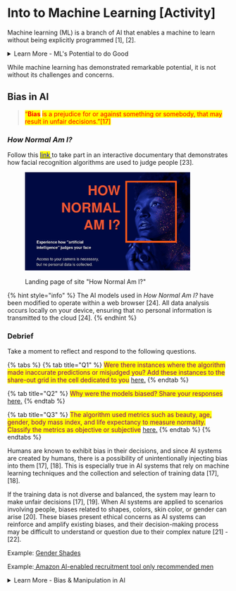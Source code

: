# Into to Machine Learning \[Activity]

Machine learning (ML) is a branch of AI that enables a machine to learn without being explicitly programmed ​\[1]​, ​\[2]​.

<details>

<summary>Learn More - ML's Potential to do Good </summary>

Machine learning offers a wide range of benefits across various domains, such as: &#x20;

* **Data-driven insights:** Machine learning enables the analysis of complex data to extract valuable insights and patterns that may be difficult for humans to identify, leading to informed decision-making and improved outcomes ​\[3]​.

&#x20;           Example: [Augmented analytics](https://www.fastcompany.com/90848153/how-retailers-can-leverage-next-generation-business-intelligence-and-augmented-analytics-in-2023) &#x20;

* **Automation and efficiency:** Machine learning automates repetitive tasks, reducing manual effort and increasing productivity. It streamlines processes, leading to improved efficiency and cost savings ​\[4]​.&#x20;

&#x20;           Example: [Intelligent supply chains](https://www.supplychainbrain.com/blogs/1-think-tank/post/37343-building-intelligent-supply-chains-with-machine-learning)&#x20;

* **Enhanced accuracy and precision:** Machine learning algorithms excel at tasks such as image and speech recognition, natural language processing, and predictive analytics, leading to higher accuracy and precision in various applications ​\[5]​ - ​\[6]​.

&#x20;           Example: [Precision fermentation](https://www.foodingredientsfirst.com/news/live-green-leverages-ai-powered-precision-fermentation-to-replace-animal-based-and-artificial-ingredients.html)&#x20;

&#x20;           Example: [Precision farming](https://hellofuture.orange.com/en/precision-agriculture-ai-enters-the-field/)&#x20;

* **Personalized experiences:** Machine learning enables personalized recommendations and experiences by understanding individual preferences, improving user satisfaction, and driving customer loyalty ​\[7]​, ​\[8]​.

&#x20;           Example: [Personalized learning](https://hellofuture.orange.com/en/school-learning-and-ai-personalized-lessons-and-real-time-corrections/)&#x20;

* **Real-time fraud detection:** Machine learning algorithms can detect fraudulent activities by analyzing patterns and anomalies in transaction data, providing real-time fraud prevention and safeguarding financial systems​\[7]​, ​\[9]​.

&#x20;           Example: [Fraud detection](https://citylife.capetown/uncategorized/the-role-of-data-science-in-cybersecurity-and-fraud-detection/69236/) &#x20;

* **Advanced healthcare diagnostics:** Machine learning aids in early disease detection and diagnosis by analyzing medical records, imaging data, and genetic information, enabling timely intervention and improved patient outcomes ​\[13]​.

&#x20;           Example: [Rare Disease Diagnosis](https://healthitanalytics.com/news/machine-learning-approach-aims-to-optimize-rare-disease-diagnosis)&#x20;

&#x20;           Example: [Targeted Disease Treatment](https://www.news-medical.net/health/Machine-Learning-for-Targeted-Disease-Treatment.aspx)  &#x20;

* **Autonomous systems:** Machine learning plays a crucial role in autonomous vehicles, enabling object recognition, behavior prediction, and real-time decision-making for enhanced safety and efficiency ​​\[12]​.&#x20;

&#x20;           Example: [Self-driving cars](https://dataconomy.com/2022/12/28/artificial-intelligence-and-self-driving/)&#x20;

* **Predictive maintenance:** Machine learning can analyze sensor data to predict equipment failures and maintenance needs, helping businesses proactively address issues and minimize downtime \[13].&#x20;

&#x20;           Example: [Predicting disease in olive groves](https://hellofuture.orange.com/en/using-ai-to-predict-diseases-in-olive-groves/) &#x20;

&#x20;           Example: [Smart monitoring of industrial operations](https://hellofuture.orange.com/en/mastering-industrial-operations-thanks-to-smart-monitoring/)&#x20;

* **Improved customer service:** Machine learning-powered chatbots and virtual assistants can understand natural language queries, provide instant and personalized assistance, and enhance customer service experiences ​\[5]​, ​\[14]​.

&#x20;           Example: [Personalized customer experience](https://www.techopedia.com/ai-powered-personalization-how-machine-learning-is-transforming-customer-experience)&#x20;

* **Scientific advancements:** Machine learning contributes to scientific research by enabling data analysis, pattern recognition, and simulations, accelerating discoveries and breakthroughs in various fields ​\[15]​, ​\[16]​.

&#x20;           Example: [Accelerating discovery of new materials for 3D printing](https://www.labmanager.com/accelerating-the-discovery-of-new-materials-for-3d-printing-26892)&#x20;

&#x20;           Example: [Accelerating drug discovery](https://news.mit.edu/2023/speeding-drug-discovery-with-diffusion-generative-models-diffdock-0331) &#x20;

</details>

While machine learning has demonstrated remarkable potential, it is not without its challenges and concerns.&#x20;

## Bias in AI

> <mark style="color:red;">“</mark><mark style="color:red;">**Bias**</mark> <mark style="color:red;"></mark><mark style="color:red;">is a prejudice for or against something or somebody, that may result in unfair decisions.”\[17]</mark>

### _How Normal Am I?_

Follow this [<mark style="color:blue;">link</mark> ](https://www.hownormalami.eu/)to take part in an interactive documentary that demonstrates how facial recognition algorithms are used to judge people \[23].

<figure><img src="../.gitbook/assets/image (1) (1).png" alt="Landing page of site &#x22;How normal am I&#x22;" width="375"><figcaption><p>Landing page of site "How Normal Am I?"</p></figcaption></figure>

{% hint style="info" %}
The AI models used in _How Normal Am I?_ have been modified to operate within a web browser \[24]. All data analysis occurs locally on your device, ensuring that no personal information is transmitted to the cloud \[24].
{% endhint %}

### Debrief

Take a moment to reflect and respond to the following questions.&#x20;

{% tabs %}
{% tab title="Q1" %}
<mark style="color:purple;">Were there instances where the algorithm made inaccurate predictions or misjudged you? Add these instances to the share-out grid in the cell dedicated to you</mark> [here.](https://jamboard.google.com/d/1hl8j9C71M-c26si500VDR7DIiD7zUTTF6JQb1cz\_iRQ/viewer?f=0)
{% endtab %}

{% tab title="Q2" %}
<mark style="color:purple;">Why were the models biased? Share your responses</mark> [here](https://jamboard.google.com/d/1hl8j9C71M-c26si500VDR7DIiD7zUTTF6JQb1cz\_iRQ/viewer?f=1)[.](https://jamboard.google.com/d/1hl8j9C71M-c26si500VDR7DIiD7zUTTF6JQb1cz\_iRQ/viewer?f=1)
{% endtab %}

{% tab title="Q3" %}
<mark style="color:purple;">The algorithm used metrics such as beauty, age, gender, body mass index, and life expectancy to measure normality. Classify the metrics as objective or subjective</mark> [here.](https://jamboard.google.com/d/1hl8j9C71M-c26si500VDR7DIiD7zUTTF6JQb1cz\_iRQ/viewer?f=2)
{% endtab %}
{% endtabs %}

Humans are known to exhibit bias in their decisions, and since AI systems are created by humans, there is a possibility of unintentionally injecting bias into them \[17], \[18]. This is especially true in AI systems that rely on machine learning techniques and the collection and selection of training data \[17], \[18].&#x20;

If the training data is not diverse and balanced, the system may learn to make unfair decisions \[17], \[19]. When AI systems are applied to scenarios involving people, biases related to shapes, colors, skin color, or gender can arise \[20]. These biases present ethical concerns as AI systems can reinforce and amplify existing biases, and their decision-making process may be difficult to understand or question due to their complex nature \[21] - \[22].  &#x20;

Example: [Gender Shades ](http://gendershades.org)&#x20;

Example:[ Amazon AI-enabled recruitment tool only recommended men](https://www.bbc.com/news/technology-45809919)&#x20;

<details>

<summary>Learn More - Bias &#x26; Manipulation in AI</summary>

How Normal Am I? was made by Tijmen Schep - an artist, technology critic, and privacy advocate - with the aim of provoking people to question the reliability of facial recognition systems and AI more broadly ​\[24]​. &#x20;

“If you have a low score, it might just be because the judgment of these algorithms is so dependent on how they were trained” - Tijmen Schep ​\[25]​&#x20;

### Bias &#x20;

The algorithms in the documentary classify and rate individuals based on the labelling of their training samples. Due to the manual labeling of training samples by individuals, the algorithms rely on subjective standards, making them susceptible to bias ​\[17]​, ​\[26]​. &#x20;

For example, the training for the beauty algorithm was done exclusively by Chinese students who assigned beauty scores based on the traits they personally deem are most attractive ​\[24]​. This subjective labelling process makes the beauty algorithm biased toward Chinese beauty standards ​\[24]​. &#x20;

Besides this obvious potential for bias, beauty cannot be based on objective norms as perceptions of it vary globally. Nevertheless, algorithms are being used to classify and compare people. Dating websites, for example, assign people beauty scores based on the photos they upload, and then match them with people who have the same beauty score ​\[24]​. &#x20;

The unjust implications of algorithms are not limited to the enforcement of subjective beauty standards. If the training data used to develop image or facial recognition models is biased or lacks diversity, it can lead to inaccurate and unfair results, disproportionately impacting certain demographic groups ​\[27]​. This can result in discriminatory practices in areas such as law enforcement, surveillance, and hiring processes, reinforcing existing social biases and inequities ​\[27]​. &#x20;

### Manipulation &#x20;

Facial recognition algorithms are not only susceptible to bias but also to manipulation. For example, the age algorithm in How Normal Am I? will falsely perceive an individual to be young if they shake their head ​\[24]​. Moreover, manipulating certain factors such as lighting can influence the beauty score, while raising eyebrows can result in a lower BMI score ​\[24]​. &#x20;

The potential for inaccurate predications has broader implications. [Facial recognition algorithms](http://gendershades.org/) have been known to exhibit high rates of false positives and false negatives, leading to wrongful identification and potential harm to innocent individuals.&#x20;

</details>
